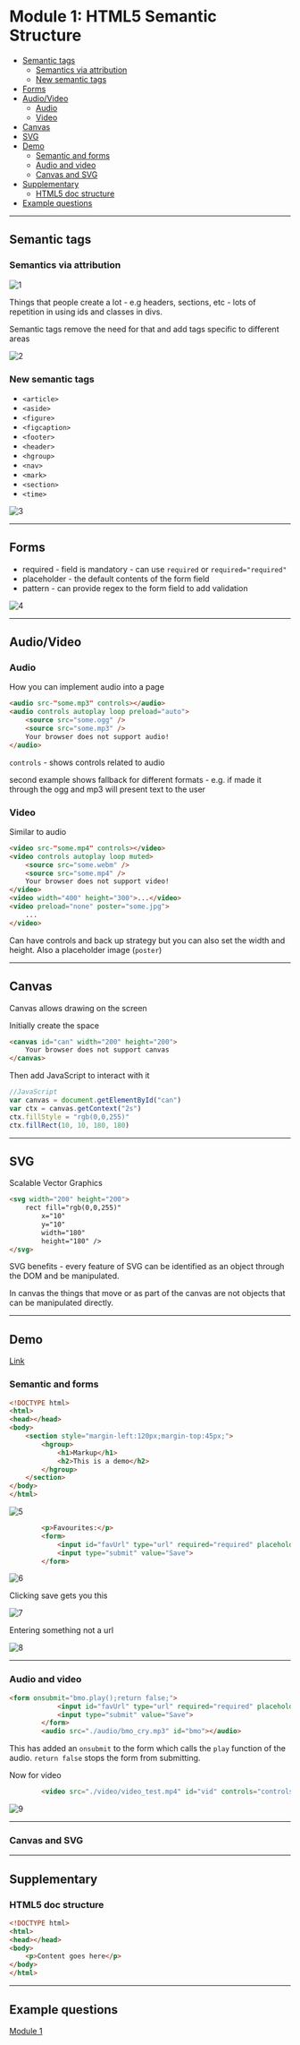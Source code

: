 # Module 1: HTML5 Semantic Structure <!-- omit in toc -->

- [Semantic tags](#Semantic-tags)
  - [Semantics via attribution](#Semantics-via-attribution)
  - [New semantic tags](#New-semantic-tags)
- [Forms](#Forms)
- [Audio/Video](#AudioVideo)
  - [Audio](#Audio)
  - [Video](#Video)
- [Canvas](#Canvas)
- [SVG](#SVG)
- [Demo](#Demo)
  - [Semantic and forms](#Semantic-and-forms)
  - [Audio and video](#Audio-and-video)
  - [Canvas and SVG](#Canvas-and-SVG)
- [Supplementary](#Supplementary)
  - [HTML5 doc structure](#HTML5-doc-structure)
- [Example questions](#Example-questions)

---

## Semantic tags

### Semantics via attribution

![1](../images/1.png)

Things that people create a lot - e.g headers, sections, etc - lots of repetition in using ids and classes in divs.

Semantic tags remove the need for that and add tags specific to different areas

![2](../images/2.png)

### New semantic tags

- `<article>`
- `<aside>`
- `<figure>`
- `<figcaption>`
- `<footer>`
- `<header>`
- `<hgroup>`
- `<nav>`
- `<mark>`
- `<section>`
- `<time>`

![3](../images/3.png)

---

## Forms

- required - field is mandatory - can use `required` or `required="required"`
- placeholder - the default contents of the form field
- pattern - can provide regex to the form field to add validation

![4](../images/4.png)

---

## Audio/Video

### Audio

How you can implement audio into a page

```html
<audio src-"some.mp3" controls></audio>
<audio controls autoplay loop preload="auto">
    <source src="some.ogg" />
    <source src="some.mp3" />
    Your browser does not support audio!
</audio>
```

`controls` - shows controls related to audio

second example shows fallback for different formats - e.g. if made it through the ogg and mp3 will present text to the user

### Video

Similar to audio

```html
<video src-"some.mp4" controls></video>
<video controls autoplay loop muted>
    <source src="some.webm" />
    <source src="some.mp4" />
    Your browser does not support video!
</video>
<video width="400" height="300">...</video>
<video preload="none" poster="some.jpg">
    ...
</video>
```

Can have controls and back up strategy but you can also set the width and height.  Also a placeholder image (`poster`)

---

## Canvas

Canvas allows drawing on the screen

Initially create the space

```html
<canvas id="can" width="200" height="200">
    Your browser does not support canvas
</canvas>
```

Then add JavaScript to interact with it

```js
//JavaScript
var canvas = document.getElementById("can")
var ctx = canvas.getContext("2s")
ctx.fillStyle = "rgb(0,0,255)"
ctx.fillRect(10, 10, 180, 180)

```

---

## SVG

Scalable Vector Graphics

```html
<svg width="200" height="200">
    rect fill="rgb(0,0,255)"
        x="10"
        y="10"
        width="180"
        height="180" />
</svg>
```

SVG benefits - every feature of SVG can be identified as an object through the DOM and be manipulated.

In canvas the things that move or as part of the canvas are not objects that can be manipulated directly.

---

## Demo

[Link](./demo/1-demo.html)

### Semantic and forms

```html
<!DOCTYPE html>
<html>
<head></head>
<body>
    <section style="margin-left:120px;margin-top:45px;">
        <hgroup>
            <h1>Markup</h1>
            <h2>This is a demo</h2>
        </hgroup>
    </section>
</body>
</html>
```

![5](../images/5.png)

```html
        <p>Favourites:</p>
        <form>
            <input id="favUrl" type="url" required="required" placeholder="http://www.test.com" />
            <input type="submit" value="Save">
        </form>
```

![6](../images/6.png)

Clicking save gets you this

![7](../images/7.png)

Entering something not a url

![8](../images/8.png)

---

### Audio and video

```html
<form onsubmit="bmo.play();return false;">
            <input id="favUrl" type="url" required="required" placeholder="http://www.test.com" />
            <input type="submit" value="Save">
        </form>
        <audio src="./audio/bmo_cry.mp3" id="bmo"></audio>
```

This has added an `onsubmit` to the form which calls the `play` function of the audio.  `return false` stops the form from submitting.

Now for video

```html
        <video src="./video/video_test.mp4" id="vid" controls="controls"></video>
```

![9](../images/9.png)

---

### Canvas and SVG



---

## Supplementary

### HTML5 doc structure

```html
<!DOCTYPE html>
<html>
<head></head>
<body>
    <p>Content goes here</p>
</body>
</html>
```

---

## Example questions

[Module 1](./example-questions/1-example-questions.pdf)
